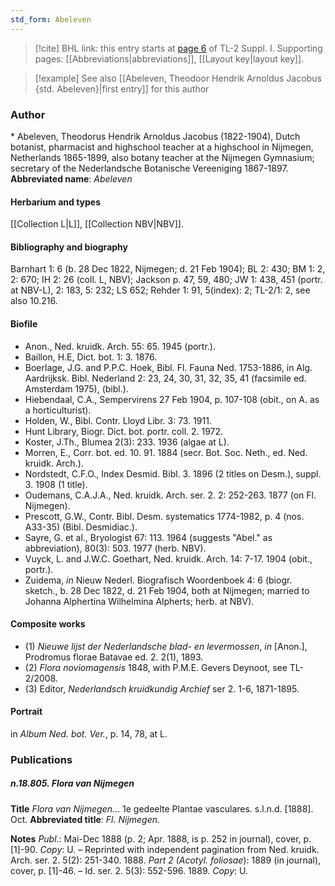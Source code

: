 ```yaml
---
std_form: Abeleven
---
```


> [!cite] BHL link: this entry starts at [page 6](https://www.biodiversitylibrary.org/page/33264769) of TL-2 Suppl. I.
> Supporting pages: [[Abbreviations|abbreviations]], [[Layout key|layout key]].

> [!example] See also [[Abeleven, Theodoor Hendrik Arnoldus Jacobus {std. Abeleven}|first entry]] for this author

### Author

\* Abeleven, Theodorus Hendrik Arnoldus Jacobus (1822-1904), Dutch botanist, pharmacist and highschool teacher at a highschool in Nijmegen, Netherlands 1865-1899, also botany teacher at the Nijmegen Gymnasium; secretary of the Nederlandsche Botanische Vereeniging 1867-1897. 
**Abbreviated name**: *Abeleven*

#### Herbarium and types

[[Collection L|L]], [[Collection NBV|NBV]].

#### Bibliography and biography

Barnhart 1: 6 (b. 28 Dec 1822, Nijmegen; d. 21 Feb 1904); BL 2: 430; BM 1: 2, 2: 670; IH 2: 26 (coll. L, NBV); Jackson p. 47, 59, 480; JW 1: 438, 451 (portr. at NBV-L), 2: 183, 5: 232; LS 652; Rehder 1: 91, 5(index): 2; TL-2/1: 2, see also 10.216.

#### Biofile

- Anon., Ned. kruidk. Arch. 55: 65. 1945 (portr.).
- Baillon, H.E, Dict. bot. 1: 3. 1876.
- Boerlage, J.G. and P.P.C. Hoek, Bibl. Fl. Fauna Ned. 1753-1886, in Alg. Aardrijksk. Bibl. Nederland 2: 23, 24, 30, 31, 32, 35, 41 (facsimile ed. Amsterdam 1975), (bibl.).
- Hiebendaal, C.A., Sempervirens 27 Feb 1904, p. 107-108 (obit., on A. as a horticulturist).
- Holden, W., Bibl. Contr. Lloyd Libr. 3: 73. 1911.
- Hunt Library, Biogr. Dict. bot. portr. coll. 2. 1972.
- Koster, J.Th., Blumea 2(3): 233. 1936 (algae at L).
- Morren, E., Corr. bot. ed. 10. 91. 1884 (secr. Bot. Soc. Neth., ed. Ned. kruidk. Arch.).
- Nordstedt, C.F.O., Index Desmid. Bibl. 3. 1896 (2 titles on Desm.), suppl. 3. 1908 (1 title).
- Oudemans, C.A.J.A., Ned. kruidk. Arch. ser. 2. 2: 252-263. 1877 (on Fl. Nijmegen).
- Prescott, G.W., Contr. Bibl. Desm. systematics 1774-1982, p. 4 (nos. A33-35) (Bibl. Desmidiac.).
- Sayre, G. et al., Bryologist 67: 113. 1964 (suggests "Abel." as abbreviation), 80(3): 503. 1977 (herb. NBV).
- Vuyck, L. and J.W.C. Goethart, Ned. kruidk. Arch. 14: 7-17. 1904 (obit., portr.).
- Zuidema, *in* Nieuw Nederl. Biografisch Woordenboek 4: 6 (biogr. sketch., b. 28 Dec 1822, d. 21 Feb 1904, both at Nijmegen; married to Johanna Alphertina Wilhelmina Alpherts; herb. at NBV).

#### Composite works

- (1) *Nieuwe lijst der Nederlandsche blad- en levermossen*, *in* \[Anon.\], Prodromus florae Batavae ed. 2. 2(1), 1893.
- (2) *Flora noviomagensis* 1848, with P.M.E. Gevers Deynoot, see TL-2/2008.
- (3) Editor, *Nederlandsch kruidkundig Archief* ser 2. 1-6, 1871-1895.

#### Portrait

in *Album Ned. bot. Ver.*, p. 14, 78, at L.

### Publications

##### n.18.805. Flora van Nijmegen

**Title**
*Flora van Nijmegen*... 1e gedeelte Plantae vasculares. s.l.n.d. \[1888\]. Oct.
**Abbreviated title**: *Fl. Nijmegen*.

**Notes**
*Publ*.: Mai-Dec 1888 (p. 2; Apr. 1888, is p. 252 in journal), cover, p. \[1\]-90. *Copy*: U. – Reprinted with independent pagination from Ned. kruidk. Arch. ser. 2. 5(2): 251-340. 1888.
*Part 2 (Acotyl. foliosae*): 1889 (in journal), cover, p. \[1\]-46. – Id. ser. 2. 5(3): 552-596. 1889.
*Copy*: U.

